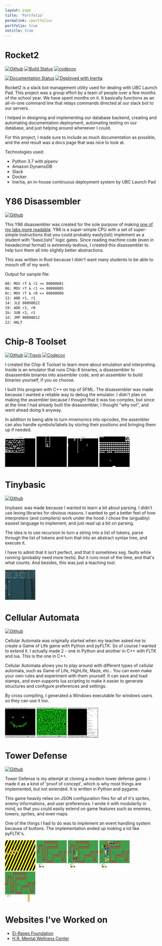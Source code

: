 ```yaml
---
layout: page
title: 'Portfolio'
permalink: /portfolio/
portfolio: true
notitle: true
---
```


# Rocket2

[![Github][r2-gh-img]][r2-gh]
[![Build Status][r2-travis-img]][r2-travis]
[![codecov][r2-codecov-img]][r2-codecov]

[![Documentation Status][r2-rtd-img]][r2-rtd]
[![Deployed with Inertia][r2-inertia-img]][r2-inertia]

Rocket2 is a slack bot management utility used for dealing with UBC Launch Pad.
This project was a group effort by a team of people over a few months of the
school year. We have spent <span id="rocket2-months"></span> months on it. It
basically functions as an all-in-one command line that relays commands directed
at our slack bot to our servers.

I helped in designing and implementing our database backend, creating and
automating documentation deployment, automating testing on our database, and
just helping around whereever I could.

For this project, I made sure to include as much documentation as possible, and
the end result was a docs page that was nice to look at.

Technologies used:

- Python 3.7 with pipenv
- Amazon DynamoDB
- Slack
- Docker
- Inertia, an in-house continuous deployment system by UBC Launch Pad

[r2-gh-img]: https://img.shields.io/badge/github-rocket2-green.svg?style=for-the-badge
[r2-gh]: https://github.com/ubclaunchpad/rocket2/
[r2-travis-img]: https://img.shields.io/travis/ubclaunchpad/rocket2.svg?style=for-the-badge
[r2-travis]: https://travis-ci.org/ubclaunchpad/rocket2
[r2-codecov-img]: https://img.shields.io/codecov/c/github/ubclaunchpad/rocket2.svg?style=for-the-badge
[r2-codecov]: https://codecov.io/gh/ubclaunchpad/rocket2
[r2-inertia-img]: https://img.shields.io/badge/deploying%20with-inertia-blue.svg?style=for-the-badge
[r2-inertia]: https://github.com/ubclaunchpad/inertia
[r2-rtd-img]: https://img.shields.io/readthedocs/rocket2.svg?style=for-the-badge
[r2-rtd]: https://rocket2.readthedocs.io/en/latest/?badge=latest

# Y86 Disassembler

[![Github][y86-gh-img]][y86-gh]

This Y86 disassembler was created for the sole purpose of making [one of my labs
more readable][cpsc121-lab]. Y86 is a super-simple CPU with a set of
super-simple instructions that you could probably easily(ish) implement as a
student with "basic(ish)" logic gates. Since reading machine code (even in
hexadecimal format) is extremely tedious, I created this disassembler to help
turn them all into slightly better abstractions.

This was written in Rust because I didn't want many students to be able to mooch
off of my work.

Output for sample file:

```
00: MOV rf & r2 <= 00000001
06: MOV rf & r1 <= 00000005
0c: MOV rf & r0 <= 00000000
12: AND r1, r1
14: JLE 00000022
19: ADD r1, r0
1b: SUB r2, r1
1d: JMP 00000012
22: HALT
```

[y86-gh-img]: https://img.shields.io/badge/github-cpsc121--decomp-green.svg?style=for-the-badge
[y86-gh]: https://github.com/cheukyin699/cpsc121-decomp
[cpsc121-lab]: https://www.ugrad.cs.ubc.ca/~cs121/2018W1/Labs/Lab%209/lab9.pdf

# Chip-8 Toolset

[![Github][c8-gh-img]][c8-gh]
[![Travis][c8-travis-img]][c8-travis]
[![Codecov][c8-codecov-img]][c8-codecov]

I created the Chip-8 Toolset to learn more about emulation and interpreting.
Inside is an emulator that runs Chip-8 binaries, a disassembler to disassemble
binaries into assembler code, and an assembler to build binaries yourself, if
you so choose.

I built this program with C++ on top of SFML. The disassembler was made because
I wanted a reliable way to debug the emulator. I didn't plan on making the
assembler because I thought that it was too complex, but since at the time I had
already built the disassembler, I thought "why not", and went ahead doing it
anyway.

In addition to being able to turn mnemonics into opcodes, the assembler can also
handle symbols/labels by storing their positions and bringing them up if needed.

[![Blinker Program][c8-gal-t1]][c8-gal-1]
[![Tetris Program][c8-gal-t2]][c8-gal-2]
[![Pong Program][c8-gal-t3]][c8-gal-3]
[![Brix Program][c8-gal-t4]][c8-gal-4]

[c8-gh-img]: https://img.shields.io/badge/github-chip--8--tools-green.svg?style=for-the-badge
[c8-gh]: https://github.com/cheukyin699/chip-8-tools
[c8-travis-img]: https://img.shields.io/travis/cheukyin699/chip-8-tools.svg?style=for-the-badge
[c8-travis]: https://travis-ci.org/cheukyin699/chip-8-tools
[c8-codecov-img]: https://img.shields.io/codecov/c/github/cheukyin699/chip-8-tools.svg?style=for-the-badge
[c8-codecov]: https://codecov.io/gh/cheukyin699/chip-8-tools
[c8-gal-t1]: /res/images/portfolio/thumb/blinker.png
[c8-gal-t2]: /res/images/portfolio/thumb/tetris.png
[c8-gal-t3]: /res/images/portfolio/thumb/pong.png
[c8-gal-t4]: /res/images/portfolio/thumb/brix.jpg
[c8-gal-1]: /res/images/portfolio/blinker.png
[c8-gal-2]: /res/images/portfolio/tetris.png
[c8-gal-3]: /res/images/portfolio/pong.png
[c8-gal-4]: /res/images/portfolio/brix.jpg

# Tinybasic

[![Github][tb-gh-img]][tb-gh]

tinybasic was made because I wanted to learn a bit about parsing. I didn't use
lexing libraries for obvious reasons. I wanted to get a better feel of how
interpreters (and compilers) work under the hood. I chose the (arguably) easiest
language to implement, and just read up a bit on parsing.

The idea is to use recursion to turn a string into a list of tokens, parse
through the list of tokens and turn that into an abstract syntax tree, and
execute it.

I have to admit that it isn't perfect, and that it sometimes seg. faults while
running (probably need more tests). But it runs most of the time, and that's
what counts. And besides, this was just a teaching tool.

[![Tinybasic Prompt][tb-gal-t1]][tb-gal-1]

[tb-gh-img]: https://img.shields.io/badge/github-tinybasic-green.svg?style=for-the-badge
[tb-gh]: https://github.com/cheukyin699/tinybasic
[tb-gal-t1]: /res/images/portfolio/thumb/tbasic_pmpt.jpg
[tb-gal-1]: /res/images/portfolio/tbasic_pmpt.jpg

# Cellular Automata

[![Github][ca-gh-img]][ca-gh]

Cellular Automata was originally started when my teacher asked me to create a
Game of Life game with Python and pyFLTK. So of course I wanted to extend it. I
actually made 2 - one in Python and another in C++ with FLTK and lua. This is
the one in C++.

Cellular Automata allows you to play around with different types of cellular
automata, such as Game of Life, HighLife, Maze, etc.. You can even make your own
rules and experiment with them yourself.  It can save and load stamps, and even
supports lua scripting to make it easier to generate structures and configure
preferences and settings.

By cross compiling, I generated a Windows executable for windows users so they
can use it too.

[![Smiley Face][ca-gal-t1]][ca-gal-1]
[![Maze][ca-gal-t2]][ca-gal-2]
[![Lua Scripting][ca-gal-t3]][ca-gal-3]

[ca-gh-img]: https://img.shields.io/badge/github-Cellular_Automata-green.svg?style=for-the-badge
[ca-gh]: https://github.com/cheukyin699/Cellular_Automata
[ca-gal-t1]: /res/images/portfolio/thumb/casmiley.png
[ca-gal-t2]: /res/images/portfolio/thumb/maze.png
[ca-gal-t3]: /res/images/portfolio/thumb/lua.png
[ca-gal-1]: /res/images/portfolio/casmiley.png
[ca-gal-2]: /res/images/portfolio/maze.png
[ca-gal-3]: /res/images/portfolio/lua.png

# Tower Defense

[![Github][td-gh-img]][td-gh]

Tower Defense is my attempt at cloning a modern tower defense game.
I made it as a kind of 'proof of concept', which is why most things
are implemented, but not extended. It is written in Python and pygame.

This game heavily relies on JSON configuration files for all of it's
sprites, enemy informations, and user preferences. I wrote it with
modularity in mind, so that you could easily extend on game features
such as enemies, towers, sprites, and even maps.

One of the things I had to do was to implement an event handling
system because of buttons. The implementation ended up looking a lot
like pyFLTK's.

[![Main Menu][td-gal-t1]][td-gal-1]
[![Sandbox Mode][td-gal-t2]][td-gal-2]
[![Sandbox Mode][td-gal-t3]][td-gal-3]
[![Sandbox Mode][td-gal-t4]][td-gal-4]
[![Freeplay Mode][td-gal-t5]][td-gal-5]

[td-gh-img]: https://img.shields.io/badge/github-tower--defence-green.svg?style=for-the-badge
[td-gh]: https://github.com/cheukyin699/tower-defence
[td-gal-t1]: /res/images/portfolio/thumb/td-menu.png
[td-gal-t2]: /res/images/portfolio/thumb/td-sandbox.jpg
[td-gal-t3]: /res/images/portfolio/thumb/td-sandboxplay1.jpg
[td-gal-t4]: /res/images/portfolio/thumb/td-sandboxplay2.jpg
[td-gal-t5]: /res/images/portfolio/thumb/td-fpplaying.jpg
[td-gal-1]: /res/images/portfolio/td-menu.png
[td-gal-2]: /res/images/portfolio/td-sandbox.jpg
[td-gal-3]: /res/images/portfolio/td-sandboxplay1.jpg
[td-gal-4]: /res/images/portfolio/td-sandboxplay2.jpg
[td-gal-5]: /res/images/portfolio/td-fpplaying.jpg

# Websites I've Worked on

- [El-Rayes Foundation][web-erf]
- [H.R. Mental Wellness Center][web-hrmwc]

[web-erf]: http://elrayesfoundation.org/
[web-hrmwc]: http://mentalwellnessbc.ca/
